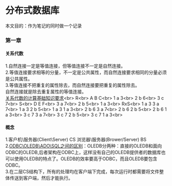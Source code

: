# 分布式数据库
本文目的：作为笔记的同时做一个记录
### 第一章
#### 关系代数
1.自然连接一定是等值连接，但等值连接不一定是自然连接。<br>
2.等值连接要求相等的分量，不一定是公共属性，而自然连接要求相同的分量必须是公共属性。<br>
3.等值连接不把重复的属性除去，而自然连接要把重复的属性除去。<br>
自然连接就是除去重复属性的等值连接。<br>
[关系代数的计算基础知识要求](https://www.sogou.com/link?url=DSOYnZeCC_owkDvmYG0gMz-JrNZwwuWK1JG7YC2B9Nw-tFzkIQ3_Tp8-QMMFL5y4HWJXhi2GHbWuLaNMGv04nw..)<br>
R<br>
A B C<br>
1 a 3<br>
2 b 6<br>
3 c 7<br>
S<br>
D E F<br>
3 a 7<br>
2 b 5<br>
1 a 3<br>
RxS<br>
1 a 3 3 a 7<br>
1 a 3 2 b 5<br>
1 a 3 1 a 3<br>
2 b 6 3 a 7<br>
2 b 6 2 b 5<br>
2 b 6 1 a 3<br>
3 c 7 3 a 7<br>
3 c 7 2 b 5<br>
3 c 7 1 a 3<br>
#### 概念
1.客户机\服务器(Client\Server) CS  浏览器\服务器(Brower/Server) BS<br>
2.[ODBC\OLEDB\ADO\SQL之间的区别](http://www.cnblogs.com/yuanfubiao/archive/2010/12/22/1914149.html)：OLEDB分两种：直接的OLEDB和面向ODBC的OLEDB,后者架构在ODBC上，这样没有自己的OLEDB提供者的数据库也可以使用OLEDB的特点了。OLEDB的效率要高于ODBC，而且OLEDB要包含ODBC。<br>
3.在二层CS结构下，所有的处理均在客户端下完成，每次运行时都需要将文件整体传送到客户端，然后才能执行。<br>


